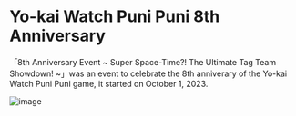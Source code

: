 # Yo-kai Watch Puni Puni 8th Anniversary
「8th Anniversary Event ~ Super Space-Time?! The Ultimate Tag Team Showdown! ~」was an event to celebrate the 8th anniverary of the Yo-kai Watch Puni Puni game, it started on October 1, 2023.

![image](https://github.com/user-attachments/assets/2fe770da-7d53-41e1-a40f-60bc72675645)
